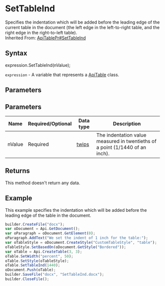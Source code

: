 # SetTableInd

Specifies the indentation which will be added before the leading edge of the current table in the document (the left edge in the left-to-right table, and the right edge in the right-to-left table).<br>Inherited From: [ApiTablePr#SetTableInd](../../ApiTablePr/Methods/SetTableInd.md)


## Syntax

expression.SetTableInd(nValue);

`expression` - A variable that represents a [ApiTable](../ApiTable.md) class.

## Parameters

## Parameters

| **Name** | **Required/Optional** | **Data type** | **Description** |
| ------------- | ------------- | ------------- | ------------- |
| nValue | Required | [twips](../../../Enumerations/twips.md)  | The indentation value measured in twentieths of a point (1/1440 of an inch). |

## Returns

This method doesn't return any data.

## Example

This example specifies the indentation which will be added before the leading edge of the table in the document.

```javascript
builder.CreateFile("docx");
var oDocument = Api.GetDocument();
var oParagraph = oDocument.GetElement(0);
oParagraph.AddText("We set the indent of 1 inch for the table:");
var oTableStyle = oDocument.CreateStyle("CustomTableStyle", "table");
oTableStyle.SetBasedOn(oDocument.GetStyle("Bordered"));
var oTable = Api.CreateTable(3, 3);
oTable.SetWidth("percent", 50);
oTable.SetStyle(oTableStyle);
oTable.SetTableInd(1440);
oDocument.Push(oTable);
builder.SaveFile("docx", "SetTableInd.docx");
builder.CloseFile();
```